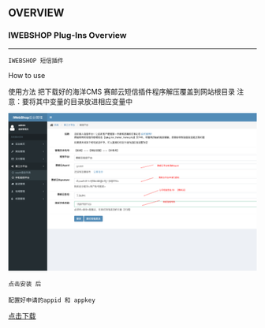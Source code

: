 ## OVERVIEW

### IWEBSHOP Plug-Ins Overview

------
	IWEBSHOP 短信插件
How to use

使用方法
    把下载好的海洋CMS 赛邮云短信插件程序解压覆盖到网站根目录
    注意：要将其中变量的目录放进相应变量中


![Submail](./markdown/1.png)

    点击安装 后

    配置好申请的appid 和 appkey

[点击下载](https://github.com/submail-developers/iwebshop_sms/archive/master.zip)
